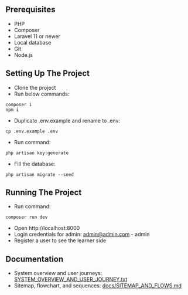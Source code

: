## Prerequisites

-   PHP
-   Composer
-   Laravel 11 or newer
-   Local database
-   Git
-   Node.js

## Setting Up The Project

-   Clone the project
-   Run below commands:

```
composer i
npm i
```

-   Duplicate .env.example and rename to .env:

```
cp .env.example .env
```

-   Run command:

```
php artisan key:generate
```

-   Fill the database:

```
php artisan migrate --seed
```

## Running The Project

-   Run command:

```
composer run dev
```

-   Open http://localhost:8000
-   Login credentials for admin: admin@admin.com - admin
-   Register a user to see the learner side

## Documentation

-   System overview and user journeys: [SYSTEM_OVERVIEW_AND_USER_JOURNEY.txt](./SYSTEM_OVERVIEW_AND_USER_JOURNEY.txt)
-   Sitemap, flowchart, and sequences: [docs/SITEMAP_AND_FLOWS.md](./docs/SITEMAP_AND_FLOWS.md)
